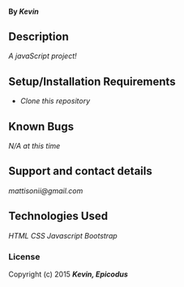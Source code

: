 #### By _**Kevin**_

## Description

_A javaScript project!_

## Setup/Installation Requirements

* _Clone this repository_

## Known Bugs

_N/A at this time_

## Support and contact details

_mattisonii@gmail.com_

## Technologies Used

_HTML_
_CSS_
_Javascript_
_Bootstrap_

### License

Copyright (c) 2015 **_Kevin, Epicodus_**
